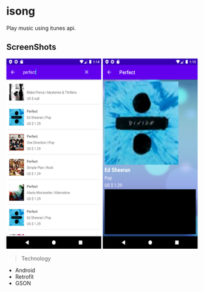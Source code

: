 # isong

Play music using itunes api.

## ScreenShots
<img src ="https://raw.githubusercontent.com/myselfanuj/isong/master/Screenshot_20210505_131456.png" height = 500 width= 250>     <img src ="https://raw.githubusercontent.com/myselfanuj/isong/master/Screenshot_20210505_131549.png" height = 500 width= 250>


 > Technology 

* Android
* Retrofit
* GSON
